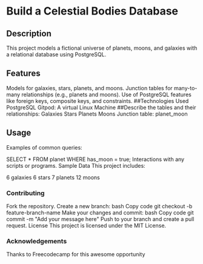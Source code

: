 # Build a Celestial Bodies Database
## Description
This project models a fictional universe of planets, moons, and galaxies with a relational database using PostgreSQL.

## Features
Models for galaxies, stars, planets, and moons.
Junction tables for many-to-many relationships (e.g., planets and moons).
Use of PostgreSQL features like foreign keys, composite keys, and constraints.
##Technologies Used
PostgreSQL
Gitpod: A virtual Linux Machine
##Describe the tables and their relationships:
Galaxies
Stars
Planets
Moons
Junction table: planet_moon

## Usage
Examples of common queries:

SELECT * FROM planet WHERE has_moon = true;
Interactions with any scripts or programs.
Sample Data
This project includes:

6 galaxies
6 stars
7 planets
12 moons
### Contributing
Fork the repository.
Create a new branch:
bash
Copy code
git checkout -b feature-branch-name
Make your changes and commit:
bash
Copy code
git commit -m "Add your message here"
Push to your branch and create a pull request.
License
This project is licensed under the MIT License.

### Acknowledgements
Thanks to Freecodecamp for this awesome opportunity
